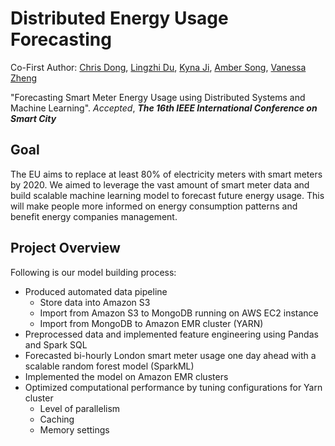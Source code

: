 # Distributed Energy Usage Forecasting
Co-First Author: [Chris Dong](https://github.com/dongchris), [Lingzhi Du](https://github.com/LenzDu), [Kyna Ji](https://github.com/feiran-kyna-ji), [Amber Song](https://github.com/ambersongzz), [Vanessa Zheng](https://github.com/VZ0624)

"Forecasting Smart Meter Energy Usage using Distributed Systems and Machine Learning". *Accepted*, ***The 16th IEEE International Conference on Smart City***

## Goal
The EU aims to replace at least 80% of electricity meters with smart meters by 2020. We aimed to leverage the vast amount of smart meter data and build scalable machine learning model to forecast future energy usage. This will make people more informed on energy consumption patterns and benefit energy companies management.

## Project Overview
Following is our model building process:
* Produced automated data pipeline
  - Store data into Amazon S3
  - Import from Amazon S3 to MongoDB running on AWS EC2 instance 
  - Import from MongoDB to Amazon EMR cluster (YARN)
* Preprocessed data and implemented feature engineering using Pandas and Spark SQL
* Forecasted bi-hourly London smart meter usage one day ahead with a scalable random forest model (SparkML)
* Implemented the model on Amazon EMR clusters
* Optimized computational performance by tuning configurations for Yarn cluster
  - Level of parallelism
  - Caching
  - Memory settings


